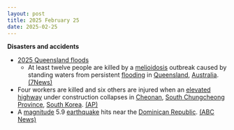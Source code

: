 ```yaml
---
layout: post
title: 2025 February 25
date: 2025-02-25
---
```



**Disasters and accidents**

* [2025 Queensland floods](https://en.wikipedia.org/wiki/2025_Queensland_floods "2025 Queensland floods")
  + At least twelve people are killed by a [melioidosis](https://en.wikipedia.org/wiki/Melioidosis "Melioidosis") outbreak caused by standing waters from persistent [flooding](https://en.wikipedia.org/wiki/Flood "Flood") in [Queensland](https://en.wikipedia.org/wiki/Queensland "Queensland"), [Australia](https://en.wikipedia.org/wiki/Australia "Australia"). [(7News)](https://7news.com.au/news/more-deaths-from-deadly-melioidosis-disease-found-in-flood-water-in-far-north-queensland-c-17844838)
* Four workers are killed and six others are injured when an [elevated highway](https://en.wikipedia.org/wiki/Elevated_highway "Elevated highway") under construction collapses in [Cheonan](https://en.wikipedia.org/wiki/Cheonan "Cheonan"), [South Chungcheong Province](https://en.wikipedia.org/wiki/South_Chungcheong_Province "South Chungcheong Province"), [South Korea](https://en.wikipedia.org/wiki/South_Korea "South Korea"). [(AP)](https://apnews.com/article/south-korea-elevated-highway-collapse-72744767d151b6ee66eca37397810e0e)
* A [magnitude](https://en.wikipedia.org/wiki/Richter_scale "Richter scale") 5.9 [earthquake](https://en.wikipedia.org/wiki/Earthquake "Earthquake") hits near the [Dominican Republic](https://en.wikipedia.org/wiki/Dominican_Republic "Dominican Republic"). [(ABC News)](https://abcnews.go.com/amp/International/wireStory/59-magnitude-quake-strikes-dominican-republic-puerto-rico-119157309)
